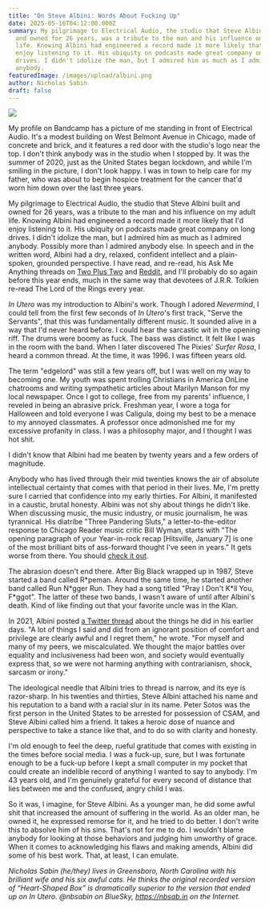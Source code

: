 ```yaml
---
title: "On Steve Albini: Words About Fucking Up"
date: 2025-05-16T04:12:00.000Z
summary: My pilgrimage to Electrical Audio, the studio that Steve Albini built
  and owned for 26 years, was a tribute to the man and his influence on my adult
  life. Knowing Albini had engineered a record made it more likely that I'd
  enjoy listening to it. His ubiquity on podcasts made great company on long
  drives. I didn't idolize the man, but I admired him as much as I admired
  anybody.
featuredImage: /images/upload/albini.png
author: Nicholas Sabin
draft: false
---
```

![](/images/upload/albini.png)

My profile on Bandcamp has a picture of me standing in front of Electrical Audio. It's a modest building on West Belmont Avenue in Chicago, made of concrete and brick, and it features a red door with the studio's logo near the top. I don't think anybody was in the studio when I stopped by. It was the summer of 2020, just as the United States began lockdown, and while I'm smiling in the picture, I don't look happy. I was in town to help care for my father, who was about to begin hospice treatment for the cancer that'd worn him down over the last three years.

My pilgrimage to Electrical Audio, the studio that Steve Albini built and owned for 26 years, was a tribute to the man and his influence on my adult life. Knowing Albini had engineered a record made it more likely that I'd enjoy listening to it. His ubiquity on podcasts made great company on long drives. I didn't idolize the man, but I admired him as much as I admired anybody. Possibly more than I admired anybody else. In speech and in the written word, Albini had a dry, relaxed, confident intellect and a plain-spoken, grounded perspective. I have read, and re-read, his Ask Me Anything threads on [Two Plus Two](https://archives1.twoplustwo.com/forums/showthread.php?s=14a364d4a4acafbfe8b8bdfdfe342c69&t=441709) and [Reddit](https://www.reddit.com/r/IAmA/comments/td90c/i_am_steve_albini_ask_me_anything/), and I'll probably do so again before this year ends, much in the same way that devotees of J.R.R. Tolkien re-read The Lord of the Rings every year.

*In Utero* was my introduction to Albini's work. Though I adored *Nevermind*, I could tell from the first few seconds of *In Utero*'s first track, "Serve the Servants", that this was fundamentally different music. It sounded alive in a way that I'd never heard before. I could hear the sarcastic wit in the opening riff. The drums were boomy as fuck. The bass was distinct. It felt like I was in the room with the band. When I later discovered The Pixies' *Surfer Rosa*, I heard a common thread. At the time, it was 1996. I was fifteen years old.

The term "edgelord" was still a few years off, but I was well on my way to becoming one. My youth was spent trolling Christians in America OnLine chatrooms and writing sympathetic articles about Marilyn Manson for my local newspaper. Once I got to college, free from my parents' influence, I reveled in being an abrasive prick. Freshman year, I wore a toga for Halloween and told everyone I was Caligula, doing my best to be a menace to my annoyed classmates. A professor once admonished me for my excessive profanity in class. I was a philosophy major, and I thought I was hot shit.

I didn't know that Albini had me beaten by twenty years and a few orders of magnitude.

Anybody who has lived through their mid twenties knows the air of absolute intellectual certainty that comes with that period in their lives. Me, I'm pretty sure I carried that confidence into my early thirties. For Albini, it manifested in a caustic, brutal honesty. Albini was not shy about things he didn't like. When discussing music, the music industry, or music journalism, he was tyrannical. His diatribe "Three Pandering Sluts," a letter-to-the-editor response to Chicago Reader music critic Bill Wyman, starts with "The opening paragraph of your Year-in-rock recap \[Hitsville, January 7] is one of the most brilliant bits of ass-forward thought I've seen in years." It gets worse from there. You should [check it out](https://web.archive.org/web/20131207113845/http://www1.chicagoreader.com/hitsville/pander.html).

The abrasion doesn't end there. After Big Black wrapped up in 1987, Steve started a band called R\*peman. Around the same time, he started another band called Run N\*gger Run. They had a song titled "Pray I Don't K\*ll You, F\*ggot". The latter of these two bands, I wasn't aware of until after Albini's death. Kind of like finding out that your favorite uncle was in the Klan.

In 2021, Albini posted [a Twitter thread](https://x.com/electricalWSOP/status/1448050174614392832) about the things he did in his earlier days. "A lot of things I said and did from an ignorant position of comfort and privilege are clearly awful and I regret them," he wrote. "For myself and many of my peers, we miscalculated. We thought the major battles over equality and inclusiveness had been won, and society would eventually express that, so we were not harming anything with contrarianism, shock, sarcasm or irony."

The ideological needle that Albini tries to thread is narrow, and its eye is razor-sharp. In his twenties and thirties, Steve Albini attached his name and his reputation to a band with a racial slur in its name. Peter Sotos was the first person in the United States to be arrested for possession of CSAM, and Steve Albini called him a friend. It takes a heroic dose of nuance and perspective to take a stance like that, and to do so with clarity and honesty.

I'm old enough to feel the deep, rueful gratitude that comes with existing in the times before social media. I was a fuck-up, sure, but I was fortunate enough to be a fuck-up before I kept a small computer in my pocket that could create an indelible record of anything I wanted to say to anybody. I'm 43 years old, and I'm genuinely grateful for every second of distance that lies between me and the confused, angry child I was.

So it was, I imagine, for Steve Albini. As a younger man, he did some awful shit that increased the amount of suffering in the world. As an older man, he owned it, he expressed remorse for it, and he tried to do better. I don't write this to absolve him of his sins. That's not for me to do. I wouldn't blame anybody for looking at those behaviors and judging him unworthy of grace. When it comes to acknowledging his flaws and making amends, Albini did some of his best work. That, at least, I can emulate.

*Nicholas Sabin (he/they) lives in Greensboro, North Carolina with his brilliant wife and his six awful cats. He thinks the original recorded version of “Heart-Shaped Box” is dramatically superior to the version that ended up on In Utero. @nbsabin on BlueSky, <https://nbsab.in> on the Internet.*
